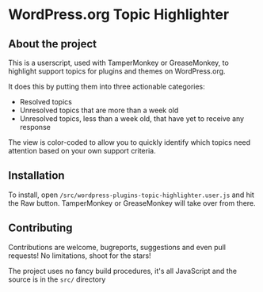 # WordPress.org Topic Highlighter

## About the project

This is a userscript, used with TamperMonkey or GreaseMonkey, to highlight support topics for plugins and themes on WordPress.org.

It does this by putting them into three actionable categories:
- Resolved topics
- Unresolved topics that are more than a week old
- Unresolved topics, less than a week old, that have yet to receive any response

The view is color-coded to allow you to quickly identify which topics need attention based on your own support criteria.

## Installation

To install, open `/src/wordpress-plugins-topic-highlighter.user.js` and hit the Raw button. TamperMonkey or GreaseMonkey will take over from there.

## Contributing

Contributions are welcome, bugreports, suggestions and even pull requests! No limitations, shoot for the stars!

The project uses no fancy build procedures, it's all JavaScript and the source is in the `src/` directory

